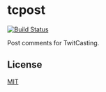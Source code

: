 # tcpost

[![Build Status](https://travis-ci.org/178inaba/tcpost.svg?branch=master)](https://travis-ci.org/178inaba/tcpost)

Post comments for TwitCasting.

## License

[MIT](LICENSE)

